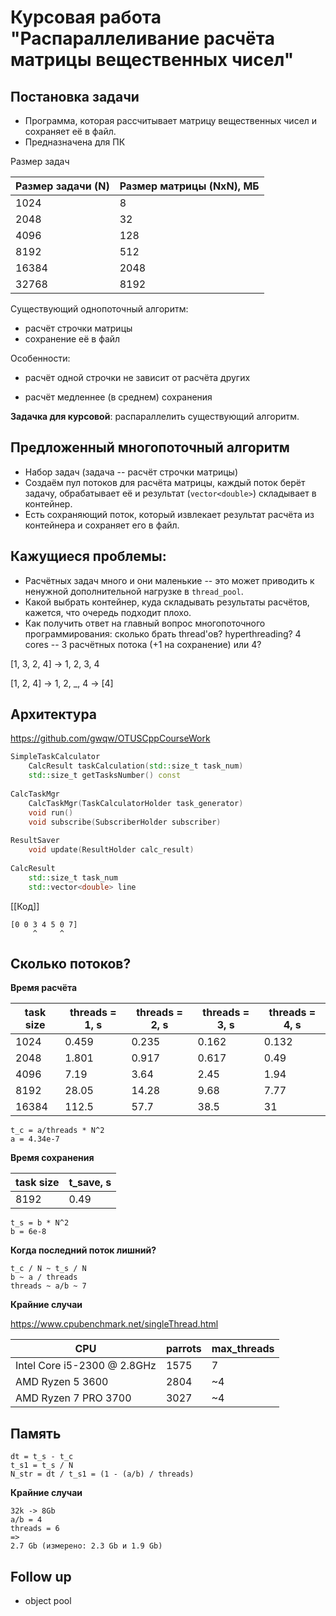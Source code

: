 # Курсовая работа "Распараллеливание расчёта матрицы вещественных чисел"

## Постановка задачи

- Программа, которая рассчитывает матрицу вещественных чисел и сохраняет её в файл.
- Предназначена для ПК

Размер задач

| Размер задачи (N) | Размер матрицы (NxN), МБ |
| ----------------- | ------------------------ |
| 1024              | 8                        |
| 2048              | 32                       |
| 4096              | 128                      |
| 8192              | 512                      |
| 16384             | 2048                     |
| 32768             | 8192                     |

Существующий однопоточный алгоритм:

- расчёт строчки матрицы
- сохранение её в файл

Особенности:

- расчёт одной строчки не зависит от расчёта других

- расчёт медленнее (в среднем) сохранения

  

**Задачка для курсовой**: распараллелить существующий алгоритм.

















## Предложенный многопоточный алгоритм

- Набор задач (задача -- расчёт строчки матрицы)
- Создаём пул потоков для расчёта матрицы, каждый поток берёт задачу, обрабатывает её и результат (`vector<double>`)  складывает в контейнер.
- Есть сохраняющий поток, который извлекает результат расчёта из контейнера и сохраняет его в файл.































## Кажущиеся проблемы:

- Расчётных задач много и они маленькие -- это может приводить к ненужной дополнительной нагрузке в ```thread_pool```.
- Какой выбрать контейнер, куда складывать результаты расчётов, кажется, что очередь подходит плохо.
- Как получить ответ на главный вопрос многопоточного программирования: сколько брать thread'ов? hyperthreading? 4 cores -- 3 расчётных потока (+1 на сохранение) или 4?



[1, 3, 2, 4] ->  1, 2, 3, 4

[1, 2, 4] -> 1, 2, _, 4 -> [4]



























## Архитектура

https://github.com/gwqw/OTUSCppCourseWork

```c++
SimpleTaskCalculator
    CalcResult taskCalculation(std::size_t task_num)
    std::size_t getTasksNumber() const
    
CalcTaskMgr
    CalcTaskMgr(TaskCalculatorHolder task_generator)
    void run()
    void subscribe(SubscriberHolder subscriber)
    
ResultSaver
    void update(ResultHolder calc_result)
    
CalcResult
    std::size_t task_num
    std::vector<double> line
```



[[Код]]


```
[0 0 3 4 5 0 7]
     ^     ^   
```











## Сколько потоков?

**Время расчёта**

| task size | threads = 1, s | threads = 2, s | threads = 3, s | threads = 4, s |
| -- | -- | -- | -- | -- |
| 1024 | 0.459 | 0.235 | 0.162 | 0.132 |
| 2048 | 1.801 | 0.917 | 0.617 | 0.49 |
| 4096 | 7.19 | 3.64 | 2.45 | 1.94 |
| 8192 | 28.05 | 14.28 | 9.68 | 7.77 |
| 16384 | 112.5 | 57.7 | 38.5 | 31 |

```
t_c = a/threads * N^2 
a = 4.34e-7
```

**Время сохранения**

| task size | t_save, s |
| --------- | --------- |
| 8192      | 0.49      |

```
t_s = b * N^2 
b = 6e-8
```



**Когда последний поток лишний?**

```
t_c / N ~ t_s / N
b ~ a / threads
threads ~ a/b ~ 7
```



**Крайние случаи**

https://www.cpubenchmark.net/singleThread.html

| CPU                         | parrots | max_threads |
| --------------------------- | ------- | ----------- |
| Intel Core i5-2300 @ 2.8GHz | 1575    | 7           |
| AMD Ryzen 5 3600            | 2804    | ~4          |
| AMD Ryzen 7 PRO 3700        | 3027    | ~4          |

















## Память

```
dt = t_s - t_c
t_s1 = t_s / N
N_str = dt / t_s1 = (1 - (a/b) / threads)
```

**Крайние случаи**

```
32k -> 8Gb
a/b = 4
threads = 6
=>
2.7 Gb (измерено: 2.3 Gb и 1.9 Gb)
```





































## Follow up

- object pool




























